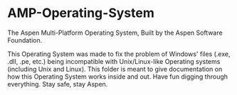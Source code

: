 # AMP-Operating-System

The Aspen Multi-Platform Operating System, Built by the Aspen Software Foundation.

This Operating System was made to fix the problem of Windows' files (.exe, .dll, .pe, etc.) being incompatible with Unix/Linux-like Operating systems (including Unix and Linux).
This folder is meant to give documentation on how this Operating System works inside and out.
Have fun digging through everything. Stay safe, stay Aspen.
